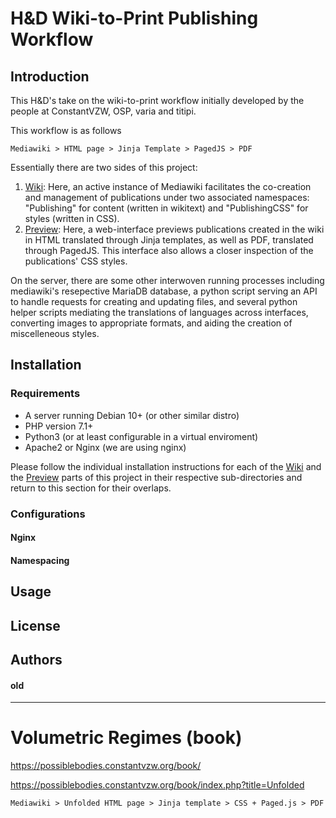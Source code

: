 # H&D Wiki-to-Print Publishing Workflow

## Introduction
This H&D's take on the wiki-to-print workflow initially developed by the people at ConstantVZW, OSP, varia and titipi.

This workflow is as follows

```
Mediawiki > HTML page > Jinja Template > PagedJS > PDF
```

Essentially there are two sides of this project:
1. [Wiki](wiki): Here, an active instance of Mediawiki facilitates the co-creation and management of publications under two associated namespaces: "Publishing" for content (written in wikitext) and "PublishingCSS" for styles (written in CSS).  
2. [Preview](preview): Here, a web-interface previews publications created in the wiki in HTML translated through Jinja templates, as well as PDF, translated through PagedJS. This interface also allows a closer inspection of the publications' CSS styles.

On the server, there are some other interwoven running processes including mediawiki's resepective MariaDB database, a python script serving an API to handle requests for creating and updating files, and several python helper scripts mediating the translations of languages across interfaces, converting images to appropriate formats, and aiding the creation of miscelleneous styles.

## Installation

### Requirements
- A server running Debian 10+ (or other similar distro) 
- PHP version 7.1+ 
- Python3 (or at least configurable in a virtual enviroment)
- Apache2 or Nginx (we are using nginx)

Please follow the individual installation instructions for each of the [Wiki](wiki) and the [Preview](preview) parts of this project in their respective sub-directories and return to this section for their overlaps.

### Configurations

#### Nginx
#### Namespacing

## Usage

## License

## Authors




#### old 
---
# Volumetric Regimes (book)

<https://possiblebodies.constantvzw.org/book/>

<https://possiblebodies.constantvzw.org/book/index.php?title=Unfolded>

`Mediawiki > Unfolded HTML page > Jinja template > CSS + Paged.js > PDF`
